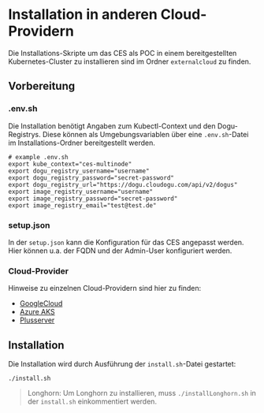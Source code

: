 # Installation in anderen Cloud-Providern

Die Installations-Skripte um das CES als POC in einem bereitgestellten Kubernetes-Cluster zu installieren sind im Ordner `externalcloud` zu finden.

## Vorbereitung

### .env.sh

Die Installation benötigt Angaben zum Kubectl-Context und den Dogu-Registrys. 
Diese können als Umgebungsvariablen über eine `.env.sh`-Datei im Installations-Ordner bereitgestellt werden.

```shell
# example .env.sh
export kube_context="ces-multinode"
export dogu_registry_username="username"
export dogu_registry_password="secret-password"
export dogu_registry_url="https://dogu.cloudogu.com/api/v2/dogus"
export image_registry_username="username"
export image_registry_password="secret-password"
export image_registry_email="test@test.de"
```

### setup.json

In der `setup.json` kann die Konfiguration für das CES angepasst werden.
Hier können u.a. der FQDN und der Admin-User konfiguriert werden.

### Cloud-Provider

Hinweise zu einzelnen Cloud-Providern sind hier zu finden:
- [GoogleCloud](cloud-provider_installation_google_cloud_de.md)
- [Azure AKS](cloud-provider_installation_azure_aks_de.md)
- [Plusserver](cloud-provider_installation_plusserver_de.md)

## Installation

Die Installation wird durch Ausführung der `install.sh`-Datei gestartet:

```shell
./install.sh
```

> Longhorn: Um Longhorn zu installieren, muss `./installLonghorn.sh` in der `install.sh` einkommentiert werden.
